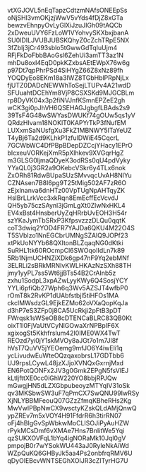 vtXGJOVL5nEqTapzCdtzmNAfsONEEpSs
oNjSHl3vmOKjzjWwV5vYds4fDjZ8xGTa
bewzvEhnpyOvLyGlXiJzuJIGh09tAQCb
2xDweuUVY6FzLoW1VYohvySKXbxjbanA
SU0IDILJVUBJUBSKQhyZ0cZchTRpE5NX
3fZbIj3jCr493sblo5tGwwGdTqIuUjm4
RFjFkDoFbbBAoGsl6ZehUi3amTT3az1N
mhDu8oxI4EqD0pkKZxbsAEtEWpX76w6g
p97Dt7qpPhrPSd4SiHYgZ66Z8xNz89fh
YOQDyEo8EKm18a3IWZ8TGbHblPRpNjLx
fjUTZ0DADcNEWWhToSejLTUPv4A21wdD
SFUuahtDCEhYm8VjP8CSXSKd9MJGCBLm
rp8DyVK04x3p2fiNVJnfKSmnEPZeE2gh
wCK3gi0pJhVH6QSEHAGJgbgfLBAds2s9
39TsF4G48wSWYasDWUKf74gOUw5qs1yV
QRdzHIvam18NOKlT0KAPYrTkP3fNufEM
LUXxmSaNUsfgXu3FkZ1MBNWY5ITaYeUZ
T4yBj6Ta2d9KLhkP1zfulDWiE45CqcrL
7GCWbWC4DfPBpBDepDZCcjYHacy1EPrO
bIcxeuVORKejXmR5pXlhkev9XVGqrHgZ
m3GLSG0ljmaQDyeK3odRSs0qU4pdVyky
YYaQL0j3GR2a9OKebcVSkr6y4TLx6nok
ZxORh81RdwBUpaSUzSMvvqcUvAH8NlYu
CZNAsen7B8I6pg9T25tMig502AF7zR6O
zEjxlnanva6dnHTz00VpTUgNpAHTqyZK
HslBrLLrkVcc3xkRqn8EmEcffEcVcvdJ
QH5yb75czSAynl3jGmLgXt0ZlwNxHKL4
EV4xBst4HnsberUyZqHRrbUvEOH3H54r
szYKaJymTbSRxP3KfpsvzzzDLQu0qqtK
coT3dwiq2YOD4FR7YAJDa6QKU4M22O4S
T5SVbIzo1NnEGCbrUMNgSZAlQ9JOPf23
xtPkUoNYYb68QXItonBLZqaqNG0dKtki
SuRHL1tk60ROcmpCl6SWOqoIIdLn7k89
5Rb1NjmUCHNZiXDk6gp47nF9Yq2ebMNf
3ELRLi2sBRkMRNIvKWLHKAzNzSXh88TH
jmy1yyPL7ss5Wt6jjBTs54B2CrAInb5z
zxhu1SodpL3xpAZwLyyKWy6Q4SosjYCY
YYLi6pfiQb27Wph6q3Wv5AZSJT4wfbP0
rOmT8k2RvKP1dUAbfstbjl5tiHFOs1MA
ckclMWsdzGL9EjkEZMo62oVXaQopKqJa
d3hP7eS3ZFp0j8CA5UcRkji2pFtB3pDT
FWrqsk1sWSeOB8cDTENCaBLRC83QB0Kt
oixT1l0FjVaUtVCyNlGOwaXrNPBpIF6X
xgixogSt5Kkhfrslum42I0IME0WX4TwT
REOzd7yi0jY1skMVOy8aJGt7o1m7JI8f
hVsT7QuVV5jYEOemg9mfJO6Y4iwEli1q
ycLivudwEuWteOQzqaxobrsL17GDTbb6
UJ9rpsLCywL48jzXJjoXVNQxGxrnjMxd
EN6PotQONFx2JV3g0GmkZEPgN5fsVlEJ
kLtljfttXE0cc0iGhW220YO8bbjRPJQw
mGwgjHN5dLZXGbpubeoyzMTYqIV31oSk
qv3MKSbwSW3uF7qPmCX7SwQNU99IwRSy
XjNLYBBMFeouQ07GZzZfmqKBheRHs2Kg
MwVwIPBpNwCX9wsctyKZskQLdAMjQnwQ
ypZREv7m5xVOY4H91FfdrR6h3tirRN07
oFj4hBlgGvSpWbkwMoCLISOJiPyAuHZW
rPykMCsDmf6vXMAe7Hns7BnIitWe5Yqi
qzSUKXOVFqL1bYq4igNORaMk10Jql0gV
pmpojB0r7wYSokWU443aJ0RyleNkAiWd
WZpQuKQ6GHByJk5aa4Ps2onbfrqRMV6U
qDyOlEBcvWNTSEGhXOIJR3cZITyrHG7U
